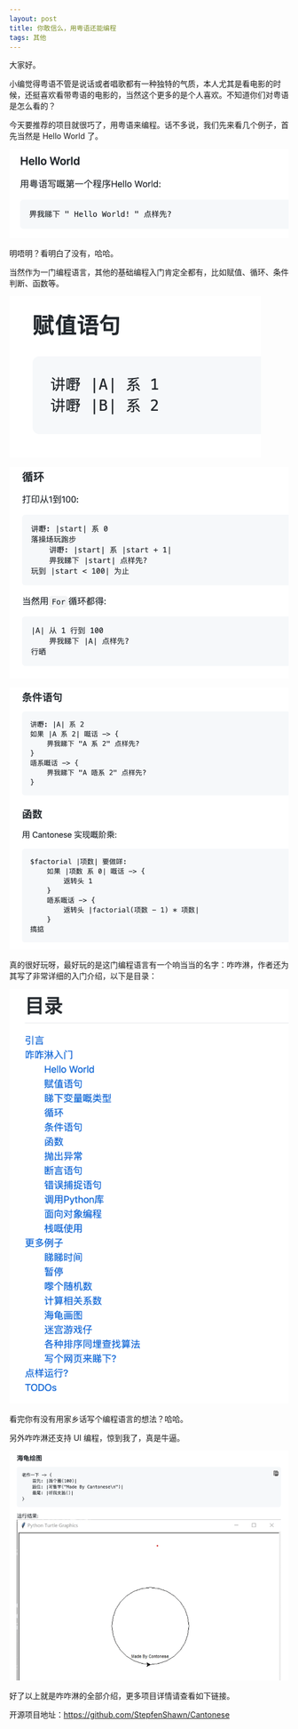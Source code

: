 ```yaml
---
layout: post
title: 你敢信么，用粤语还能编程
tags: 其他
---
```


大家好。

小编觉得粤语不管是说话或者唱歌都有一种独特的气质，本人尤其是看电影的时候，还挺喜欢看带粤语的电影的，当然这个更多的是个人喜欢。不知道你们对粤语是怎么看的？

今天要推荐的项目就很巧了，用粤语来编程。话不多说，我们先来看几个例子，首先当然是 Hello World 了。

![image-20210219233144361](https://raw.githubusercontent.com/ZhuPeng/pic/master/images/compress_image-20210219233144361.png)

明唔明？看明白了没有，哈哈。

当然作为一门编程语言，其他的基础编程入门肯定全都有，比如赋值、循环、条件判断、函数等。

![image-20210219233347404](https://raw.githubusercontent.com/ZhuPeng/pic/master/images/compress_image-20210219233347404.png)

![image-20210219233357693](https://raw.githubusercontent.com/ZhuPeng/pic/master/images/compress_image-20210219233357693.png)

![image-20210219233409816](https://raw.githubusercontent.com/ZhuPeng/pic/master/images/compress_image-20210219233409816.png)

真的很好玩呀，最好玩的是这门编程语言有一个响当当的名字：咋咋淋，作者还为其写了非常详细的入门介绍，以下是目录：

![image-20210219233644415](https://raw.githubusercontent.com/ZhuPeng/pic/master/images/compress_image-20210219233644415.png)

看完你有没有用家乡话写个编程语言的想法？哈哈。

另外咋咋淋还支持 UI 编程，惊到我了，真是牛逼。

![image-20210219233840216](https://raw.githubusercontent.com/ZhuPeng/pic/master/images/compress_image-20210219233840216.png)

好了以上就是咋咋淋的全部介绍，更多项目详情请查看如下链接。

开源项目地址：https://github.com/StepfenShawn/Cantonese
